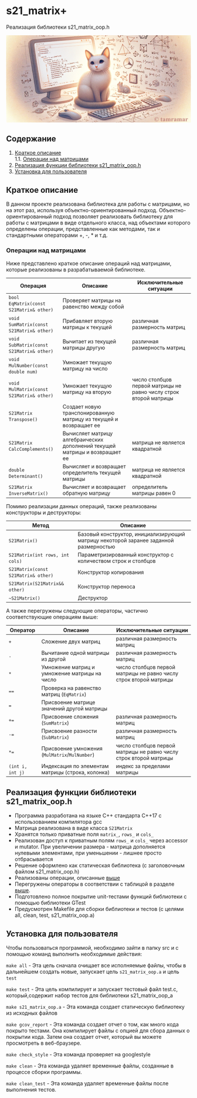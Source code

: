 # s21_matrix+

Реализация библиотеки s21_matrix_oop.h

![s21_matrix](/images/logo.png)

## Содержание

1. [Краткое описание](#Краткое-описание) \
    1.1. [Операции над матрицами](#Операции-над-матрицами)
2. [Реализация функции библиотеки s21_matrix_oop.h](#Реализация-функции-библиотеки-s21matrixooph) 
3. [Установка для пользователя](#cУстановка-для-пользователя) 

## Краткое описание

В данном проекте реализована библиотека для работы с матрицами, но на этот раз, используя объектно-ориентированный подход. Объектно-ориентированный подход позволяет реализовать библиотеку для работы с матрицами в виде отдельного класса, над объектами которого определены операции, представленные как методами, так и стандартными операторами +, -, * и т.д.

### Операции над матрицами

Ниже представлено краткое описание операций над матрицами, которые реализованы в разрабатываемой библиотеке. 

| Операция    | Описание   | Исключительные ситуации |
| ----------- | ----------- | ----------- |
| `bool EqMatrix(const S21Matrix& other)` | Проверяет матрицы на равенство между собой |  |
| `void SumMatrix(const S21Matrix& other)` | Прибавляет вторую матрицы к текущей | различная размерность матриц |
| `void SubMatrix(const S21Matrix& other)` | Вычитает из текущей матрицы другую | различная размерность матриц |
| `void MulNumber(const double num)` | Умножает текущую матрицу на число |  |
| `void MulMatrix(const S21Matrix& other)` | Умножает текущую матрицу на вторую | число столбцов первой матрицы не равно числу строк второй матрицы |
| `S21Matrix Transpose()` | Создает новую транспонированную матрицу из текущей и возвращает ее |  |
| `S21Matrix CalcComplements()` | Вычисляет матрицу алгебраических дополнений текущей матрицы и возвращает ее | матрица не является квадратной |
| `double Determinant()` | Вычисляет и возвращает определитель текущей матрицы | матрица не является квадратной |
| `S21Matrix InverseMatrix()` | Вычисляет и возвращает обратную матрицу | определитель матрицы равен 0 |

Помимо реализации данных операций, также реализованы конструкторы и деструкторы:

| Метод    | Описание   |
| ----------- | ----------- |
| `S21Matrix()` | Базовый конструктор, инициализирующий матрицу некоторой заранее заданной размерностью |  
| `S21Matrix(int rows, int cols)` | Параметризированный конструктор с количеством строк и столбцов | 
| `S21Matrix(const S21Matrix& other)` | Конструктор копирования |
| `S21Matrix(S21Matrix&& other)` | Конструктор переноса |
| `~S21Matrix()` | Деструктор |

А также перегружены следующие операторы, частично соответствующие операциям выше:

| Оператор    | Описание   | Исключительные ситуации |
| ----------- | ----------- | ----------- |
| `+`      | Сложение двух матриц  | различная размерность матриц |
| `-`   | Вычитание одной матрицы из другой | различная размерность матриц |
| `*`  | Умножение матриц и умножение матрицы на число | число столбцов первой матрицы не равно числу строк второй матрицы |
| `==`  | Проверка на равенство матриц (`EqMatrix`) | |
| `=`  | Присвоение матрице значений другой матрицы | |
| `+=`  | Присвоение сложения (`SumMatrix`)   | различная размерность матриц |
| `-=`  | Присвоение разности (`SubMatrix`) | различная размерность матриц |
| `*=`  | Присвоение умножения (`MulMatrix`/`MulNumber`) | число столбцов первой матрицы не равно числу строк второй матрицы |
| `(int i, int j)`  | Индексация по элементам матрицы (строка, колонка) | индекс за пределами матрицы |

## Реализация функции библиотеки s21_matrix_oop.h

- Программа разработана на языке C++ стандарта C++17 с использованием компилятора gcc
- Матрица реализована в виде класса `S21Matrix`
- Хранятся только приватные поля `matrix_`, `rows_` и `cols_`
- Реализован доступ к приватным полям `rows_` и `cols_` через accessor и mutator. При увеличении размера - матрица дополняется нулевыми элементами, при уменьшении - лишнее просто отбрасывается
- Решение оформлено как статическая библиотека (с заголовочным файлом s21_matrix_oop.h)
- Реализованы операции, описанные [выше](#операции-над-матрицами)
- Перегружены операторы в соответствии с таблицой в разделе [выше](#операции-над-матрицами).
- Подготовлено полное покрытие unit-тестами функций библиотеки c помощью библиотеки GTest
- Предусмотрен Makefile для сборки библиотеки и тестов (с целями all, clean, test, s21_matrix_oop.a)

## Установка для пользователя

Чтобы пользоваться программой, необходимо зайти в папку src и с помощью команд выполнить необходимые действия:

`make all` - Эта цель сначала очищает все исполняемые файлы, чтобы в дальнейшем создать новые, запускает цель `s21_matrix_oop.a` и цель `test`

`make test` - Эта цель компилирует и запускает тестовый файл test.c, который,содержит набор тестов для библиотеки s21_matrix_oop_a

`make s21_matrix_oop.a` - Эта команда создает статическую библиотеку из исходных файлов

`make gcov_report` - Эта команда создает отчет о том, как много кода покрыто тестами. Она компилирует файлы с опцией для сбора данных о покрытии кода. Затем она создает отчет, который вы можете просмотреть в веб-браузере.

`make check_style` - Эта команда проверяет на googlestyle

`make clean` - Эта команда удаляет временные файлы, созданные в процессе сборки программы.

`make clean_test` - Эта команда удаляет временные файлы после выполнения тестов.